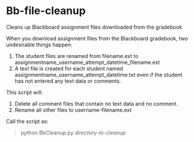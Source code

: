 Bb-file-cleanup
===============

Cleans up Blackboard assignment files downloaded from the gradebook

When you download assignment files from the Blackboard gradebook, two undesirable things happen:

1. The student files are renamed from filename.ext to assignmentname_username_attempt_datetime_filename.ext
2. A text file is created for each student named assignmentname_username_attempt_datetime.txt even if the student has not entered any text data or comments.

This script will:

1. Delete all comment files that contain no text data and no comment.
2. Rename all other files to username-filename.ext

Call the script as:

> python BbCleanup.py *directory-to-cleanup*

